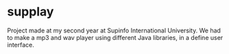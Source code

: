 # supplay
Project made at my second year at Supinfo International University.
We had to make a mp3 and wav player using different Java libraries, in a define user interface.
